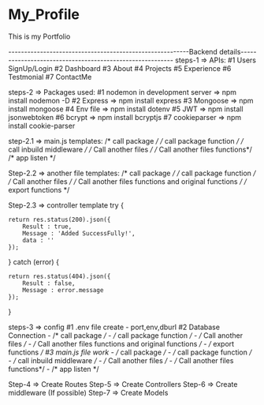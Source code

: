 # My_Profile
This is my Portfolio


---------------------------------------------------------Backend details---------------------------------------------------------
steps-1 => APIs:
#1 Users SignUp/Login
#2 Dashboard
#3 About
#4 Projects
#5 Experience
#6 Testmonial
#7 ContactMe



steps-2 => Packages used:
#1 nodemon in development server    =>   npm install nodemon -D
#2 Express  =>    npm install express
#3 Mongoose =>   npm install mongoose
#4 Env file  =>  npm install dotenv
#5 JWT   =>  npm install jsonwebtoken
#6 bcrypt  => npm install bcryptjs
#7 cookieparser   =>  npm install cookie-parser



step-2.1 => main.js templates:
/* call package */
/* call package function */
/* call inbuild middleware */
/* Call another files */
/* Call another files functions*/
/* app listen */

Step-2.2 => another file templates:
/* call package */
/* call package function */
/* Call another files */
/* Call another files functions and original functions */
/* export functions */

Step-2.3 => controller template
try {
        
    return res.status(200).json({
        Result : true,
        Message : 'Added SuccessFully!',
        data : ''
    });

} catch (error) {
    
    return res.status(404).json({
        Result : false,
        Message : error.message
    });

}


steps-3 => config
#1 .env file create
    - port,env,dburl
#2 Database Connection
    - /* call package */
    - /* call package function */
    - /* Call another files */
    - /* Call another files functions and original functions */
    - /* export functions */
#3 main.js file work
    - /* call package */
    - /* call package function */
    - /* call inbuild middleware */
    - /* Call another files */
    - /* Call another files functions*/
    - /* app listen */


Step-4 => Create Routes
Step-5 => Create Controllers
Step-6 => Create middleware (If possible)
Step-7 => Create Models










